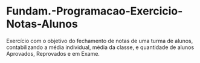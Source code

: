 # Fundam.-Programacao-Exercicio-Notas-Alunos
Exercício com o objetivo do fechamento de notas de uma turma de alunos, contabilizando a média individual, média da classe, e quantidade de alunos Aprovados, Reprovados e em Exame.
